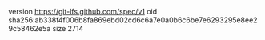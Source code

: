 version https://git-lfs.github.com/spec/v1
oid sha256:ab338f4f006b8fa869ebd02cd6c6a7e0a0b6c6be7e6293295e8ee29c58462e5a
size 2714
